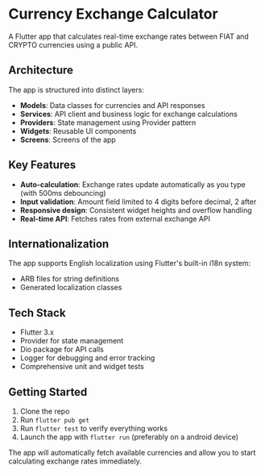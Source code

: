 # Currency Exchange Calculator

A Flutter app that calculates real-time exchange rates between FIAT and CRYPTO currencies using a public API.

## Architecture

The app is structured into distinct layers:

- **Models**: Data classes for currencies and API responses
- **Services**: API client and business logic for exchange calculations
- **Providers**: State management using Provider pattern
- **Widgets**: Reusable UI components 
- **Screens**: Screens of the app

## Key Features

- **Auto-calculation**: Exchange rates update automatically as you type (with 500ms debouncing)
- **Input validation**: Amount field limited to 4 digits before decimal, 2 after
- **Responsive design**: Consistent widget heights and overflow handling
- **Real-time API**: Fetches rates from external exchange API

## Internationalization

The app supports English localization using Flutter's built-in i18n system:

- ARB files for string definitions
- Generated localization classes

## Tech Stack

- Flutter 3.x
- Provider for state management
- Dio package for API calls
- Logger for debugging and error tracking
- Comprehensive unit and widget tests

## Getting Started

1. Clone the repo
2. Run `flutter pub get`
3. Run `flutter test` to verify everything works
4. Launch the app with `flutter run` (preferably on a android device)

The app will automatically fetch available currencies and allow you to start calculating exchange rates immediately.
